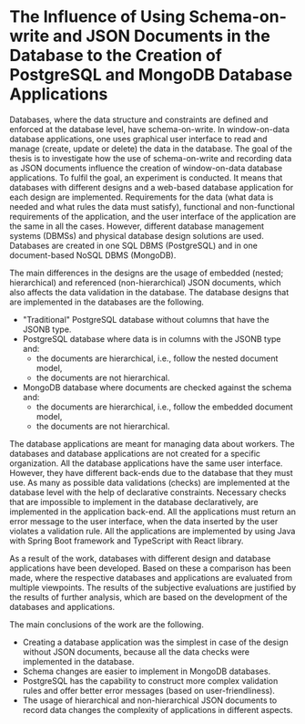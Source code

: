 # The Influence of Using Schema-on-write and JSON Documents in the Database to the Creation of PostgreSQL and MongoDB Database Applications
Databases, where the data structure and constraints are defined and enforced at the
database level, have schema-on-write. In window-on-data database applications, one uses
graphical user interface to read and manage (create, update or delete) the data in the
database. The goal of the thesis is to investigate how the use of schema-on-write and
recording data as JSON documents influence the creation of window-on-data database
applications. To fulfil the goal, an experiment is conducted. It means that databases with
different designs and a web-based database application for each design are implemented.
Requirements for the data (what data is needed and what rules the data must satisfy),
functional and non-functional requirements of the application, and the user interface of
the application are the same in all the cases. However, different database management
systems (DBMSs) and physical database design solutions are used. Databases are created
in one SQL DBMS (PostgreSQL) and in one document-based NoSQL DBMS
(MongoDB).

The main differences in the designs are the usage of embedded (nested; hierarchical) and
referenced (non-hierarchical) JSON documents, which also affects the data validation in
the database. The database designs that are implemented in the databases are the
following.
- "Traditional" PostgreSQL database without columns that have the JSONB type.
- PostgreSQL database where data is in columns with the JSONB type and:
  - the documents are hierarchical, i.e., follow the nested document model,
  - the documents are not hierarchical.
- MongoDB database where documents are checked against the schema and:
  - the documents are hierarchical, i.e., follow the embedded document
      model,
  - the documents are not hierarchical.

The database applications are meant for managing data about workers. The databases and
database applications are not created for a specific organization. All the database
applications have the same user interface. However, they have different back-ends due to
the database that they must use. As many as possible data validations (checks) are
implemented at the database level with the help of declarative constraints. Necessary
checks that are impossible to implement in the database declaratively, are implemented
in the application back-end. All the applications must return an error message to the user
interface, when the data inserted by the user violates a validation rule. All the applications
are implemented by using Java with Spring Boot framework and TypeScript with React
library.

As a result of the work, databases with different design and database applications have
been developed. Based on these a comparison has been made, where the respective
databases and applications are evaluated from multiple viewpoints. The results of the
subjective evaluations are justified by the results of further analysis, which are based on
the development of the databases and applications.
  
The main conclusions of the work are the following.
- Creating a database application was the simplest in case of the design without JSON documents, because all the data checks were implemented in the database.
- Schema changes are easier to implement in MongoDB databases.
- PostgreSQL has the capability to construct more complex validation rules and offer better error messages (based on user-friendliness).
- The usage of hierarchical and non-hierarchical JSON documents to record data
    changes the complexity of applications in different aspects. 
